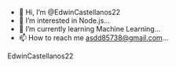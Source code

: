 - 👋 Hi, I’m @EdwinCastellanos22
- 👀 I’m interested in Node.js...
- 🌱 I’m currently learning Machine Learning...
- 📫 How to reach me asdd85738@gmail.com...


EdwinCastellanos22
